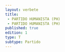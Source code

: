 ```yaml
---
layout: verbete
title:
 - PARTIDO HUMANISTA (PH)
 - PARTIDO HUMANISTA (PH)
published: true
edition: 1  
type: T
subtype: Partido
---
```


